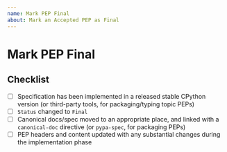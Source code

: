 ```yaml
---
name: Mark PEP Final
about: Mark an Accepted PEP as Final
---
```


<!--

See PEP 1 for more about the PEP lifecycle and when one is considered Final:

https://peps.python.org/pep-0001/#pep-review-resolution

Make sure to include the PEP number in the pull request title; for example:

PEP NNN: Mark Final

Thanks!

-->


# Mark PEP Final

<!--

State why the PEP should be marked Final,
linking any relevant discussions, issues or PRs.

-->



## Checklist

<!--

This lists the key steps needed to mark a PEP as Final.

You can help complete it yourself if you like
by ticking any boxes you're sure about, like this: [x]
If you're unsure about something, just leave it blank and we'll take a look.

-->


* [ ] Specification has been implemented in a released stable CPython version (or third-party tools, for packaging/typing topic PEPs)
* [ ] ``Status`` changed to ``Final``
* [ ] Canonical docs/spec moved to an appropriate place, and linked with a ``canonical-doc`` directive (or ``pypa-spec``, for packaging PEPs)
* [ ] PEP headers and content updated with any substantial changes during the implementation phase
